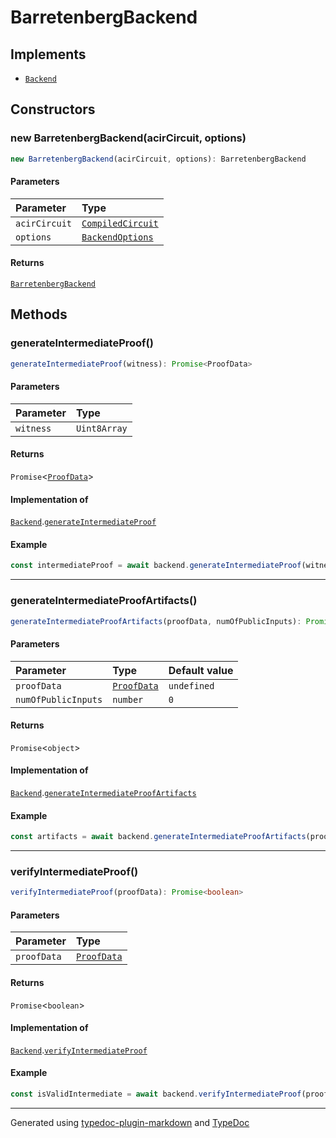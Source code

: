 # BarretenbergBackend

## Implements

- [`Backend`](../interfaces/Backend.md)

## Constructors

### new BarretenbergBackend(acirCircuit, options)

```ts
new BarretenbergBackend(acirCircuit, options): BarretenbergBackend
```

#### Parameters

| Parameter | Type |
| :------ | :------ |
| `acirCircuit` | [`CompiledCircuit`](../type-aliases/CompiledCircuit.md) |
| `options` | [`BackendOptions`](../type-aliases/BackendOptions.md) |

#### Returns

[`BarretenbergBackend`](BarretenbergBackend.md)

## Methods

### generateIntermediateProof()

```ts
generateIntermediateProof(witness): Promise<ProofData>
```

#### Parameters

| Parameter | Type |
| :------ | :------ |
| `witness` | `Uint8Array` |

#### Returns

`Promise`\<[`ProofData`](../type-aliases/ProofData.md)\>

#### Implementation of

[`Backend`](../interfaces/Backend.md).[`generateIntermediateProof`](../interfaces/Backend.md#generateintermediateproof)

#### Example

```typescript
const intermediateProof = await backend.generateIntermediateProof(witness);
```

***

### generateIntermediateProofArtifacts()

```ts
generateIntermediateProofArtifacts(proofData, numOfPublicInputs): Promise<object>
```

#### Parameters

| Parameter | Type | Default value |
| :------ | :------ | :------ |
| `proofData` | [`ProofData`](../type-aliases/ProofData.md) | `undefined` |
| `numOfPublicInputs` | `number` | `0` |

#### Returns

`Promise`\<`object`\>

#### Implementation of

[`Backend`](../interfaces/Backend.md).[`generateIntermediateProofArtifacts`](../interfaces/Backend.md#generateintermediateproofartifacts)

#### Example

```typescript
const artifacts = await backend.generateIntermediateProofArtifacts(proof, numOfPublicInputs);
```

***

### verifyIntermediateProof()

```ts
verifyIntermediateProof(proofData): Promise<boolean>
```

#### Parameters

| Parameter | Type |
| :------ | :------ |
| `proofData` | [`ProofData`](../type-aliases/ProofData.md) |

#### Returns

`Promise`\<`boolean`\>

#### Implementation of

[`Backend`](../interfaces/Backend.md).[`verifyIntermediateProof`](../interfaces/Backend.md#verifyintermediateproof)

#### Example

```typescript
const isValidIntermediate = await backend.verifyIntermediateProof(proof);
```

***

Generated using [typedoc-plugin-markdown](https://www.npmjs.com/package/typedoc-plugin-markdown) and [TypeDoc](https://typedoc.org/)
